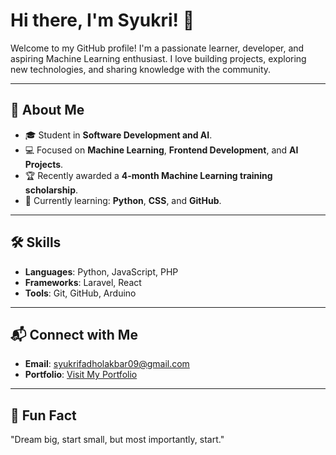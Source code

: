 # Hi there, I'm Syukri! 👋

Welcome to my GitHub profile! I'm a passionate learner, developer, and aspiring Machine Learning enthusiast. I love building projects, exploring new technologies, and sharing knowledge with the community.

---

## 🚀 About Me
- 🎓 Student in **Software Development and AI**.
- 💻 Focused on **Machine Learning**, **Frontend Development**, and **AI Projects**.
- 🏆 Recently awarded a **4-month Machine Learning training scholarship**.
- 🌱 Currently learning: **Python**, **CSS**, and **GitHub**.

---

## 🛠️ Skills
- **Languages**: Python, JavaScript, PHP
- **Frameworks**: Laravel, React
- **Tools**: Git, GitHub, Arduino

---

## 📬 Connect with Me
- **Email**: [syukrifadholakbar09@gmail.com](mailto:syukrifadholakbar09@gmail.com)
- **Portfolio**: [Visit My Portfolio](https://syukri0911.github.io/portofolio/)

---

## 🌟 Fun Fact
"Dream big, start small, but most importantly, start."

<!---
Syukri0911/Syukri0911 is a ✨ special ✨ repository because its `README.md` (this file) appears on your GitHub profile.
You can click the Preview link to take a look at your changes.
--->

